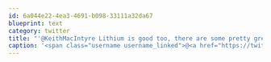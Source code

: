 ```yaml
---
id: 6a044e22-4ea3-4691-b098-33111a32da67
blueprint: text
category: twitter
title: "'@KeithMacIntyre Lithium is good too, there are some pretty great stations on there. I spend a lot of late light coding to Electric Area"
caption: '<span class="username username_linked">@<a href="https://twitter.com/KeithMacIntyre" title="Keith MacIntyre, Libertarian">KeithMacIntyre</a></span> Lithium is good too, there are some pretty great stations on there. I spend a lot of late light coding to Electric Area'
---
```

